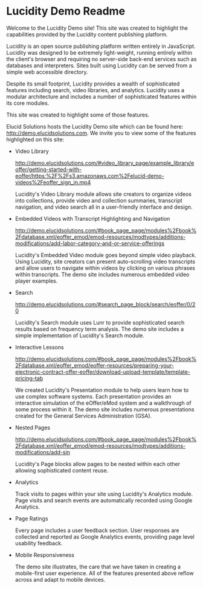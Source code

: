 Lucidity Demo Readme
====================

Welcome to the Lucidity Demo site! This site was created to highlight the capabilities provided by the Lucidity content publishing platform.

Lucidity is an open source publishing platform written entirely in JavaScript. Lucidity was designed to be extremely light-weight, running entirely within the client's browser and requiring no server-side back-end services such as databases and interpreters. Sites built using Lucidity can be served from a simple web accessible directory.

Despite its small footprint, Lucidity provides a wealth of sophisticated features including search, video libraries, and analytics. Lucidity uses a modular architecture and includes a number of sophisticated features within its core modules.

This site was created to highlight some of those features.

Elucid Solutions hosts the Lucidity Demo site which can be found here: http://demo.elucidsolutions.com. We invite you to view some of the features highlighted on this site:

* Video Library

  http://demo.elucidsolutions.com/#video_library_page/example_library/eoffer/getting-started-with-eoffer/https:%2F%2Fs3.amazonaws.com%2Felucid-demo-videos%2Feoffer_sign_in.mp4

  Lucidity's Video Library module allows site creators to organize videos into collections, provide video and collection summaries, transcript navigation, and video search all in a user-friendly interface and design.

* Embedded Videos with Transcript Highlighting and Navigation

  http://demo.elucidsolutions.com/#book_page_page/modules%2Fbook%2Fdatabase.xml/eoffer_emod/emod-resources/modtypes/additions-modifications/add-labor-category-and-or-service-offerings

  Lucidity's Embedded Video module goes beyond simple video playback. Using Lucidity, site creators can present auto-scrolling video transcripts and allow users to navigate within videos by clicking on various phrases within transcripts. The demo site includes numerous embedded video player examples.

* Search

  http://demo.elucidsolutions.com/#search_page_block/search/eoffer/0/20

  Lucidity's Search module uses Lunr to provide sophisticated search results based on frequency term analysis. The demo site includes a simple implementation of Lucidity's Search module.

* Interactive Lessons

  http://demo.elucidsolutions.com/#book_page_page/modules%2Fbook%2Fdatabase.xml/eoffer_emod/eoffer-resources/preparing-your-electronic-contract-offer-eoffer/download-upload-template/template-pricing-tab

  We created Lucidity's Presentation module to help users learn how to use complex software systems. Each presentation provides an interactive simulation of the eOffer/eMod system and a walkthrough of some process within it. The demo site includes numerous presentations created for the General Services Administration (GSA).

* Nested Pages

  http://demo.elucidsolutions.com/#book_page_page/modules%2Fbook%2Fdatabase.xml/eoffer_emod/emod-resources/modtypes/additions-modifications/add-sin

  Lucidity's Page blocks allow pages to be nested within each other allowing sophisticated content reuse.

* Analytics

  Track visits to pages within your site using Lucidity's Analytics module. Page visits and search events are automatically recorded using Google Analytics.

* Page Ratings

  Every page includes a user feedback section. User responses are collected and reported as Google Analytics events, providing page level usability feedback.

* Mobile Responsiveness

  The demo site illustrates, the care that we have taken in creating a mobile-first user experience. All of the features presented above reflow across and adapt to mobile devices.

